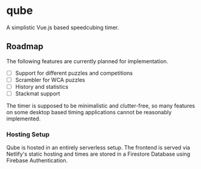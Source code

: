# qube
A simplistic Vue.js based speedcubing timer.

## Roadmap
The following features are currently planned for implementation.
- [ ] Support for different puzzles and competitions
- [ ] Scrambler for WCA puzzles
- [ ] History and statistics
- [ ] Stackmat support

The timer is supposed to be minimalistic and clutter-free, so many features on some desktop based timing applications cannot be reasonably implemented.

### Hosting Setup
Qube is hosted in an entirely serverless setup. The frontend is served via Netlify's static hosting and times are stored in a Firestore Database using Firebase Authentication.
